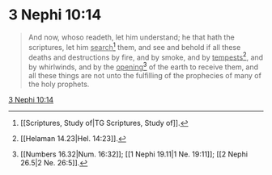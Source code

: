 # 3 Nephi 10:14

> And now, whoso readeth, let him understand; he that hath the scriptures, let him <u>search</u>[^a] them, and see and behold if all these deaths and destructions by fire, and by smoke, and by <u>tempests</u>[^b], and by whirlwinds, and by the <u>opening</u>[^c] of the earth to receive them, and all these things are not unto the fulfilling of the prophecies of many of the holy prophets.

[3 Nephi 10:14](https://www.churchofjesuschrist.org/study/scriptures/bofm/3-ne/10?lang=eng&id=p14#p14)


[^a]: [[Scriptures, Study of|TG Scriptures, Study of]].  
[^b]: [[Helaman 14.23|Hel. 14:23]].  
[^c]: [[Numbers 16.32|Num. 16:32]]; [[1 Nephi 19.11|1 Ne. 19:11]]; [[2 Nephi 26.5|2 Ne. 26:5]].  
